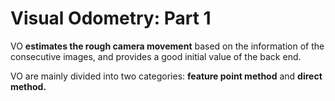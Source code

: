 # Visual Odometry: Part 1

VO **estimates the rough camera movement** based on the information of the consecutive images, and provides a good initial value of the back end.

VO are mainly divided into two categories: **feature point method** and **direct method.**

